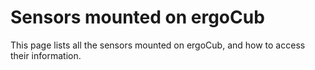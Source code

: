 # Sensors mounted on ergoCub
This page lists all the sensors mounted on ergoCub, and how to access their information.